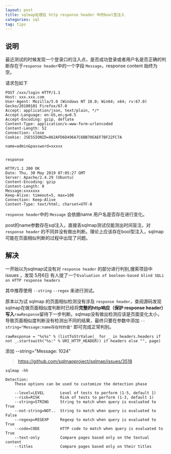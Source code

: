 ```yaml
---
layout: post
title: sqlmap处理在 http response header 中的bool型注入
categories: sql
tag: tips
---
```


## 说明

最近测试的时候发现一个登录口的注入点，是否成功登录或者用户名是否正确的判断存在于`response header`中的一个字段 `Message`，response content 始终为空。

请求包如下

```text
POST /xxx/login HTTP/1.1
Host: xxx.xxx.com
User-Agent: Mozilla/5.0 (Windows NT 10.0; Win64; x64; rv:67.0) Gecko/20100101 Firefox/67.0
Accept: application/json, text/plain, */*
Accept-Language: en-US,en;q=0.5
Accept-Encoding: gzip, deflate
Content-Type: application/x-www-form-urlencoded
Content-Length: 52
Connection: close
Cookie: JSESSIONID=862AFD6D496A7C6BB70EAEF7BF22FC7A

name=admin&password=xxxxx


response

HTTP/1.1 200 OK
Date: Thu, 30 May 2019 07:05:27 GMT
Server: Apache/2.4.29 (Ubuntu)
Content-Encoding: gzip
Content-Length: 0
Message:xxxxxxx
Keep-Alive: timeout=5, max=100
Connection: Keep-Alive
Content-Type: text/html; charset=UTF-8

```

`response header`中的 `Message` 会依据name 用户名是否存在进行变化。

post的name参数存在sql注入，直接丢sqlmap测试仅能测出时间盲注，对 `response header` 的不同并没有做出判断。理论上应该存在bool型注入，sqlmap可能在页面相似判断的过程中出现了问题。

## 解决

一开始以为sqlmap试没有对 `response header` 的部分进行判别,搜索项目中 issues ，发现 5月6日 有人提了一个`Evaluation of boolean-based blind SQLi on HTTP response headers`

其中推荐使用 `--string`   `--regex` 来进行测试。

原本以为试 sqlmap 的页面相似检测没有涉及 `response header`，查阅源码发现sqlmap在做页面相似度判断时已经将**完整的http响应（保护 response header）写入**`rawResponse`留待下一步判断。sqlmap没有做出检测应该是页面变化太小，导致页面相似度判断没有检测出不同的结果，最终只要在参数中添加  `--string="Message:name存在时的值"` 即可完成正常判别。

`rawResponse = "%s%s" % (listToStrValue(_ for _ in headers.headers if not _.startswith("%s:" % URI_HTTP_HEADER)) if headers else "", page)`

添加 --string="Message: 1024"

> https://github.com/sqlmapproject/sqlmap/issues/3518

```text
sqlmap -hh

Detection:
    These options can be used to customize the detection phase

    --level=LEVEL       Level of tests to perform (1-5, default 1)
    --risk=RISK         Risk of tests to perform (1-3, default 1)
    --string=STRING     String to match when query is evaluated to True
    --not-string=NOT..  String to match when query is evaluated to False
    --regexp=REGEXP     Regexp to match when query is evaluated to True
    --code=CODE         HTTP code to match when query is evaluated to True
    --text-only         Compare pages based only on the textual content
    --titles            Compare pages based only on their titles
```

